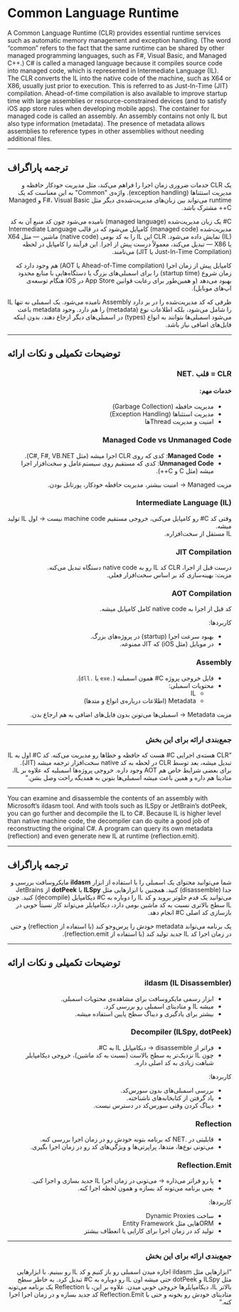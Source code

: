 # Common Language Runtime

<div dir="ltr">

A Common Language Runtime (CLR) provides essential runtime services such as automatic memory management and exception handling. (The word “common” refers to the fact that the same runtime can be shared by other managed programming languages, such as F#, Visual Basic, and Managed C++.) C# is called a managed language because it compiles source code into managed code, which is represented in Intermediate Language (IL). The CLR converts the IL into the native code of the machine, such as X64 or X86, usually just prior to execution. This is referred to as Just-In-Time (JIT) compilation. Ahead-of-time compilation is also available to improve startup time with large assemblies or resource-constrained devices (and to satisfy iOS app store rules when developing mobile apps). The container for managed code is called an assembly. An assembly contains not only IL but also type information (metadata). The presence of metadata allows assemblies to reference types in other assemblies without needing additional files.

</div>

---

## ترجمه پاراگراف
<div dir="rtl">

یک CLR خدمات ضروری زمان اجرا را فراهم می‌کند، مثل مدیریت خودکار حافظه و مدیریت استثناها (exception handling). واژه‌ی "Common" به این معناست که یک runtime می‌تواند بین زبان‌های مدیریت‌شده‌ی دیگر مثل F#، Visual Basic و Managed C++ مشترک باشد.  

C# یک زبان مدیریت‌شده (managed language) نامیده می‌شود چون کد منبع آن به کد مدیریت‌شده (managed code) کامپایل می‌شود که در قالب Intermediate Language (IL) نمایش داده می‌شود. CLR این IL را به کد بومی (native code) ماشین — مثل X64 یا X86 — تبدیل می‌کند، معمولاً درست پیش از اجرا. این فرآیند را کامپایل در لحظه (Just-In-Time Compilation یا JIT) می‌نامند.  

کامپایل پیش از زمان اجرا (Ahead-of-Time compilation یا AOT) هم وجود دارد که زمان شروع (startup time) را برای اسمبلی‌های بزرگ یا دستگاه‌هایی با منابع محدود بهبود می‌دهد (و همین‌طور برای رعایت قوانین App Store در iOS هنگام توسعه‌ی اپ‌های موبایل).  

ظرفی که کد مدیریت‌شده را در بر دارد Assembly نامیده می‌شود. یک اسمبلی نه تنها IL را شامل می‌شود، بلکه اطلاعات نوع (metadata) را هم دارد. وجود metadata باعث می‌شود اسمبلی‌ها بتوانند به انواع (types) در اسمبلی‌های دیگر ارجاع دهند، بدون اینکه فایل‌های اضافی نیاز باشد.

</div>

---

## توضیحات تکمیلی و نکات ارائه
<div dir="rtl">

### CLR = قلب .NET

#### خدمات مهم:
- مدیریت حافظه (Garbage Collection)  
- مدیریت استثناها (Exception Handling)  
- امنیت و مدیریت Threadها  

### Managed Code vs Unmanaged Code
- **Managed Code**: کدی که روی CLR اجرا میشه (مثل C#, F#, VB.NET).  
- **Unmanaged Code**: کدی که مستقیم روی سیستم‌عامل و سخت‌افزار اجرا میشه (مثل C و C++).  

مزیت Managed → امنیت بیشتر، مدیریت حافظه خودکار، پورتابل بودن.  

### Intermediate Language (IL)
وقتی کد C# رو کامپایل می‌کنی، خروجی مستقیم machine code نیست → اول IL تولید میشه.  
IL مستقل از سخت‌افزاره.  

### JIT Compilation
درست قبل از اجرا، CLR کد IL رو به native code دستگاه تبدیل می‌کنه.  
مزیت: بهینه‌سازی کد بر اساس سخت‌افزار فعلی.  

### AOT Compilation
کد قبل از اجرا به native code کامل کامپایل میشه.  

کاربردها:  
- بهبود سرعت اجرا (startup) در پروژه‌های بزرگ.  
- در موبایل (مثل iOS) که JIT ممنوعه.  

### Assembly
- فایل خروجی پروژه C# همون اسمبلیه (`.exe` یا `.dll`).  
- محتویات اسمبلی:  
  - IL  
  - Metadata (اطلاعات درباره‌ی انواع و متدها)  

مزیت Metadata → اسمبلی‌ها می‌تونن بدون فایل‌های اضافی به هم ارجاع بدن.  

---

### جمع‌بندی ارائه برای این بخش
“CLR هسته‌ی اجرایی C# هست که حافظه و خطاها رو مدیریت می‌کنه. کد C# اول به IL تبدیل میشه، بعد توسط CLR در لحظه به کد native سخت‌افزار ترجمه میشه (JIT). برای بعضی شرایط خاص هم AOT وجود داره. خروجی پروژه‌ها اسمبلیه که علاوه بر IL، متادیتا هم داره و همین باعث میشه اسمبلی‌ها بتونن به همدیگه راحت وصل بشن.”

</div>

---

<div dir="ltr">

You can examine and disassemble the contents of an assembly with Microsoft’s ildasm tool. And with tools such as ILSpy or JetBrain’s dotPeek, you can go further and decompile the IL to C#. Because IL is higher level than native machine code, the decompiler can do quite a good job of reconstructing the original C#. A program can query its own metadata (reflection) and even generate new IL at runtime (reflection.emit).

</div>

---

## ترجمه پاراگراف
<div dir="rtl">

شما می‌توانید محتوای یک اسمبلی را با استفاده از ابزار **ildasm** مایکروسافت بررسی و جدا (disassemble) کنید. همچنین با ابزارهایی مثل **ILSpy** یا **dotPeek** از JetBrains می‌توانید یک قدم جلوتر بروید و کد IL را دوباره به C# دیکامپایل (decompile) کنید. چون IL سطح بالاتری نسبت به کد ماشین بومی دارد، دیکامپایلر می‌تواند کار نسبتاً خوبی در بازسازی کد اصلی C# انجام دهد.  

یک برنامه می‌تواند metadata خودش را پرس‌وجو کند (با استفاده از reflection) و حتی در زمان اجرا کد IL جدید تولید کند (با استفاده از reflection.emit).

</div>

---

## توضیحات تکمیلی و نکات ارائه
<div dir="rtl">

### ildasm (IL Disassembler)
- ابزار رسمی مایکروسافت برای مشاهده‌ی محتویات اسمبلی.  
- میشه IL و متادیتای اسمبلی رو بررسی کرد.  
- بیشتر برای یادگیری و دیباگ سطح پایین استفاده میشه.  

### Decompiler (ILSpy, dotPeek)
- فراتر از disassemble → دیکامپایل IL به C#.  
- چون IL نزدیک‌تر به سطح بالاست (نسبت به کد ماشین)، خروجی دیکامپایلر شباهت زیادی به کد اصلی داره.  

کاربردها:  
- بررسی اسمبلی‌های بدون سورس‌کد.  
- یاد گرفتن از کتابخانه‌های ناشناخته.  
- دیباگ کردن وقتی سورس‌کد در دسترس نیست.  

### Reflection
- قابلیتی در .NET که برنامه بتونه خودش رو در زمان اجرا بررسی کنه.  
- می‌تونی نوع‌ها، متدها، پراپرتی‌ها و ویژگی‌های کد رو در زمان اجرا بگیری.  

### Reflection.Emit
- پا رو فراتر می‌ذاره → می‌تونی در زمان اجرا IL جدید بسازی و اجرا کنی.  
- یعنی برنامه می‌تونه کد بسازه و همون لحظه اجرا کنه.  

کاربردها:  
- ساخت Dynamic Proxies  
- ORMهایی مثل Entity Framework  
- تولید کد در زمان اجرا برای کارایی یا انعطاف بیشتر  

---

### جمع‌بندی ارائه برای این بخش
“ابزارهایی مثل ildasm اجازه میدن اسمبلی رو باز کنیم و کد IL رو ببینیم. با ابزارهایی مثل ILSpy و dotPeek حتی میشه اون IL رو دوباره به C# تبدیل کرد. به خاطر سطح بالاتر IL، دیکامپایلرها خروجی خوبی میدن. علاوه بر این، با Reflection یک برنامه می‌تونه متادیتای خودش رو بخونه و حتی با Reflection.Emit کد جدید بسازه و در زمان اجرا اجرا کنه.”

</div>
